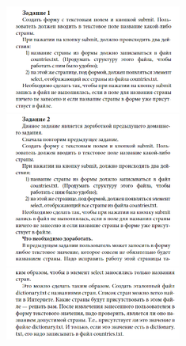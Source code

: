 <img src="image/Screenshot_1.png" alt="Окно приложения" width="350">
<img src="image/Screenshot_2.png" alt="Окно приложения" width="350">
<img src="image/Screenshot_3.png" alt="Окно приложения" width="350">